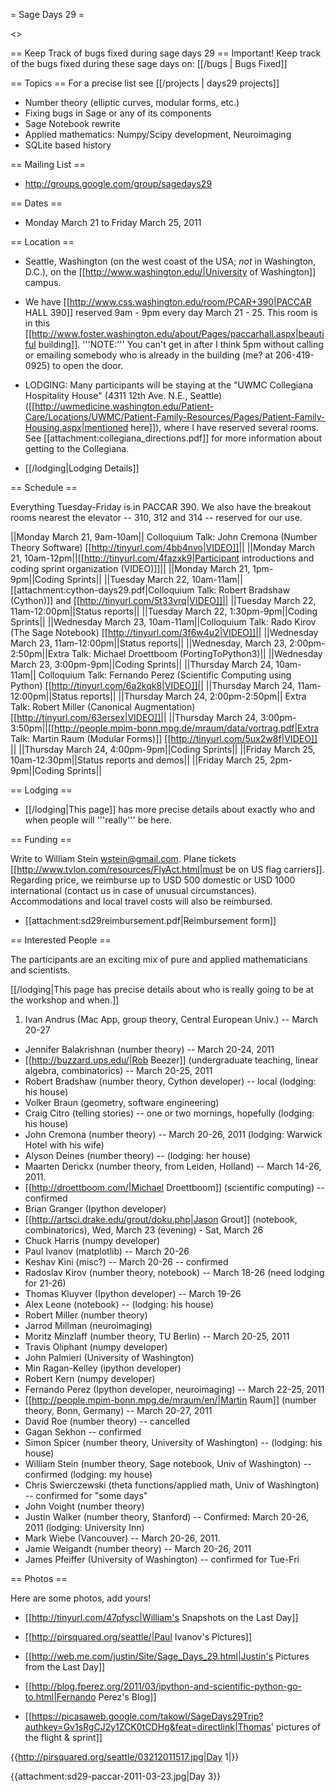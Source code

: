 = Sage Days 29 =

<<TableOfContents>>

== Keep Track of bugs fixed during sage days 29 ==
Important! Keep track of the bugs fixed during these sage days on: [[/bugs | Bugs Fixed]]




== Topics ==
For a precise list see [[/projects | days29 projects]]


 * Number theory (elliptic curves, modular forms, etc.)
 * Fixing bugs in Sage or any of its components
 * Sage Notebook rewrite
 * Applied mathematics: Numpy/Scipy development, Neuroimaging
 * SQLite based history
 

== Mailing List ==

 * http://groups.google.com/group/sagedays29

== Dates ==

 * Monday March 21 to Friday March 25, 2011

== Location ==

 * Seattle, Washington (on the west coast of the USA; *not* in Washington, D.C.), on the [[http://www.washington.edu/|University of Washington]] campus.

 * We have [[http://www.css.washington.edu/room/PCAR+390|PACCAR HALL 390]] reserved 9am - 9pm every day March 21 - 25.  This room is in this [[http://www.foster.washington.edu/about/Pages/paccarhall.aspx|beautiful building]].  '''NOTE:''' You can't get in after I think 5pm without calling or emailing somebody who is already in the building (me? at 206-419-0925) to open the door. 

 * LODGING: Many participants will be staying at the "UWMC Collegiana Hospitality House" (4311 12th Ave. N.E., Seattle)  ([[http://uwmedicine.washington.edu/Patient-Care/Locations/UWMC/Patient-Family-Resources/Pages/Patient-Family-Housing.aspx|mentioned here]]), where I have reserved several rooms.  See [[attachment:collegiana_directions.pdf]] for more information about getting to the Collegiana.

 * [[/lodging|Lodging Details]]


== Schedule ==

Everything Tuesday-Friday is in PACCAR 390.   We also have the breakout rooms nearest the elevator -- 310, 312 and 314 -- reserved for our use. 

||Monday March 21, 9am-10am|| Colloquium Talk: John Cremona (Number Theory Software) [[http://tinyurl.com/4bb4nvo|VIDEO]]||
||Monday March 21, 10am-12pm||[[http://tinyurl.com/4fazxk9|Participant introductions and coding sprint organization (VIDEO)]]||
||Monday March 21, 1pm-9pm||Coding Sprints||
||Tuesday March 22, 10am-11am||[[attachment:cython-days29.pdf|Colloquium Talk: Robert Bradshaw (Cython)]] and [[http://tinyurl.com/5t33vrq|VIDEO]]||
||Tuesday March 22, 11am-12:00pm||Status reports||
||Tuesday March 22, 1:30pm-9pm||Coding Sprints||
||Wednesday March 23, 10am-11am||Colloquium Talk: Rado Kirov (The Sage Notebook) [[http://tinyurl.com/3f6w4u2|VIDEO]]||
||Wednesday March 23, 11am-12:00pm||Status reports||
||Wednesday, March 23, 2:00pm-2:50pm||Extra Talk: Michael Droettboom (PortingToPython3)||
||Wednesday March 23, 3:00pm-9pm||Coding Sprints||
||Thursday March 24, 10am-11am|| Colloquium Talk: Fernando Perez (Scientific Computing using Python) [[http://tinyurl.com/6a2kqk8|VIDEO]]||
||Thursday March 24, 11am-12:00pm||Status reports||
||Thursday March 24, 2:00pm-2:50pm|| Extra Talk: Robert Miller (Canonical Augmentation) [[http://tinyurl.com/63ersex|VIDEO]]||
||Thursday March 24, 3:00pm-3:50pm||[[http://people.mpim-bonn.mpg.de/mraum/data/vortrag.pdf|Extra Talk: Martin Raum (Modular Forms)]]  [[http://tinyurl.com/5ux2w8f|VIDEO]] ||
||Thursday March 24, 4:00pm-9pm||Coding Sprints||
||Friday March 25, 10am-12:30pm||Status reports and demos||
||Friday March 25, 2pm-9pm||Coding Sprints||



== Lodging ==

 * [[/lodging|This page]] has more precise details about exactly who and when people will '''really''' be here.


== Funding ==
 
 Write to William Stein wstein@gmail.com.   Plane tickets [[http://www.tvlon.com/resources/FlyAct.html|must be on US flag carriers]].  Regarding price, we reimburse up to USD 500 domestic or USD 1000 international (contact us in case of unusual circumstances).  Accommodations and local travel costs will also be reimbursed.

  * [[attachment:sd29reimbursement.pdf|Reimbursement form]]


== Interested People ==

The participants are an exciting mix of pure and applied mathematicians and scientists.  

[[/lodging|This page has precise details about who is really going to be at the workshop and when.]]

 1. Ivan Andrus (Mac App, group theory, Central European Univ.) -- March 20-27
 * Jennifer Balakrishnan (number theory) -- March 20-24, 2011
 * [[http://buzzard.ups.edu/|Rob Beezer]] (undergraduate teaching, linear algebra, combinatorics) -- March 20-25, 2011
 * Robert Bradshaw (number theory, Cython developer) -- local (lodging: his house)
 * Volker Braun (geometry, software engineering)
 * Craig Citro (telling stories) -- one or two mornings, hopefully (lodging: his house)
 * John Cremona (number theory) -- March 20-26, 2011 (lodging: Warwick Hotel with his wife)
 * Alyson Deines (number theory) -- (lodging: her house)
 * Maarten Derickx (number theory, from Leiden, Holland) -- March 14-26, 2011. 
 * [[http://droettboom.com/|Michael Droettboom]] (scientific computing) -- confirmed
 * Brian Granger (Ipython developer)
 * [[http://artsci.drake.edu/grout/doku.php|Jason Grout]] (notebook, combinatorics), Wed, March 23 (evening) - Sat, March 26
 * Chuck Harris  (numpy developer)
 * Paul Ivanov (matplotlib) -- March 20-26
 * Keshav Kini (misc?) -- March 20-26 -- confirmed
 * Radoslav Kirov (number theory, notebook) -- March 18-26 (need lodging for 21-26)
 * Thomas Kluyver (Ipython developer) -- March 19-26
 * Alex Leone (notebook) -- (lodging: his house)
 * Robert Miller (number theory)
 * Jarrod Millman (neuroimaging)
 * Moritz Minzlaff (number theory, TU Berlin) -- March 20-25, 2011
 * Travis Oliphant (numpy developer)
 * John Palmieri (University of Washington)
 * Min Ragan-Kelley (ipython developer)
 * Robert Kern  (numpy developer)
 * Fernando Perez (Ipython developer, neuroimaging) -- March 22-25, 2011
 * [[http://people.mpim-bonn.mpg.de/mraum/en/|Martin Raum]] (number theory, Bonn, Germany) -- March 20-27, 2011
 * David Roe (number theory) -- cancelled 
 * Gagan Sekhon -- confirmed
 * Simon Spicer (number theory, University of Washington) -- (lodging: his house)
 * William Stein (number theory, Sage notebook, Univ of Washington) -- confirmed (lodging: my house)
 * Chris Swierczewski (theta functions/applied math, Univ of Washington) -- confirmed for "some days"
 * John Voight (number theory)
 * Justin Walker (number theory, Stanford) -- Confirmed: March 20-26, 2011 (lodging: University Inn)
 * Mark Wiebe (Vancouver) -- March 20-26, 2011.
 * Jamie Weigandt (number theory) -- March 20-26, 2011
 * James Pfeiffer (University of Washington) -- confirmed for Tue-Fri



== Photos ==

Here are some photos, add yours!

  * [[http://tinyurl.com/47pfysc|William's Snapshots on the Last Day]]

  * [[http://pirsquared.org/seattle/|Paul Ivanov's Pictures]]

  * [[http://web.me.com/justin/Site/Sage_Days_29.html|Justin's Pictures from the Last Day]]

  * [[http://blog.fperez.org/2011/03/ipython-and-scientific-python-go-to.html|Fernando Perez's Blog]]

  * [[https://picasaweb.google.com/takowl/SageDays29Trip?authkey=Gv1sRgCJ2y1ZCK0tCDHg&feat=directlink|Thomas' pictures of the flight & sprint]]

{{http://pirsquared.org/seattle/03212011517.jpg|Day 1|}}

{{attachment:sd29-paccar-2011-03-23.jpg|Day 3}}

